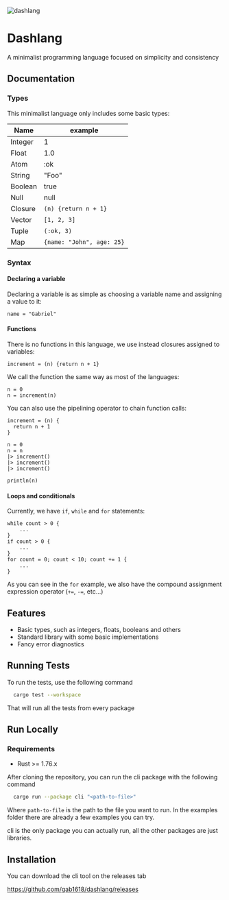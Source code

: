 ![dashlang](https://github.com/GabrielBrandao1618/dashlang/assets/62272513/378f8105-2016-44e1-a573-0e7da9699680)

# Dashlang

A minimalist programming language focused on simplicity and consistency

## Documentation

### Types

This minimalist language only includes some basic types:

Name | example
-- | --
Integer | 1
Float | 1.0
Atom | :ok
String | "Foo"
Boolean | true
Null | null
Closure | `(n) {return n + 1}`
Vector | `[1, 2, 3]`
Tuple | `(:ok, 3)`
Map | `{name: "John", age: 25}`

### Syntax

#### Declaring a variable

Declaring a variable is as simple as choosing a variable name and assigning a value to it:
```
name = "Gabriel"
```

#### Functions

There is no functions in this language, we use instead closures assigned to variables:

```
increment = (n) {return n + 1}
```

We call the function the same way as most of the languages:

```
n = 0
n = increment(n)
```

You can also use the pipelining operator to chain function calls:

```
increment = (n) {
  return n + 1
}

n = 0
n = n
|> increment()
|> increment()
|> increment()

println(n)
```

#### Loops and conditionals

Currently, we have `if`, `while` and `for` statements:

```
while count > 0 {
    ...
}
if count > 0 {
    ...
}
for count = 0; count < 10; count += 1 {
    ...
}
```

As you can see in the `for` example, we also have the compound assignment expression operator (`+=`, `-=`, etc...)


## Features

- Basic types, such as integers, floats, booleans and others
- Standard library with some basic implementations
- Fancy error diagnostics


## Running Tests

To run the tests, use the following command

```bash
  cargo test --workspace
```

That will run all the tests from every package


## Run Locally

### Requirements
* Rust >= 1.76.x

After cloning the repository, you can run the cli package with the following command

```bash
  cargo run --package cli "<path-to-file>"
```

Where `path-to-file` is the path to the file you want to run. In the examples folder there are already a few examples you can try.

cli is the only package you can actually run, all the other packages are just libraries.
## Installation

You can download the cli tool on the releases tab

https://github.com/gab1618/dashlang/releases
